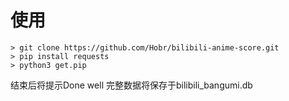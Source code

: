 # 使用
```
> git clone https://github.com/Hobr/bilibili-anime-score.git
> pip install requests
> python3 get.pip
```
结束后将提示Done well 完整数据将保存于bilibili_bangumi.db